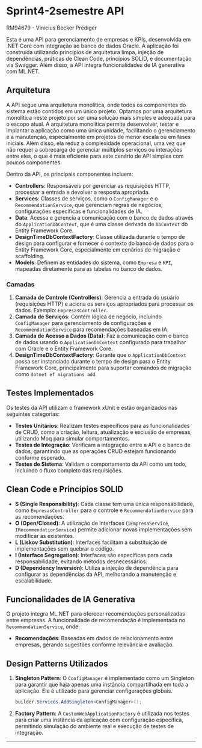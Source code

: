 # Sprint4-2semestre API

RM94679 - Vinicius Becker Prediger  

Esta é uma API para gerenciamento de empresas e KPIs, desenvolvida em .NET Core com integração ao banco de dados Oracle. A aplicação foi construída utilizando princípios de arquitetura limpa, injeção de dependências, práticas de Clean Code, princípios SOLID, e documentação via Swagger. Além disso, a API integra funcionalidades de IA generativa com ML.NET.

## Arquitetura

A API segue uma arquitetura monolítica, onde todos os componentes do sistema estão contidos em um único projeto. Optamos por uma arquitetura monolítica neste projeto por ser uma solução mais simples e adequada para o escopo atual. A arquitetura monolítica permite desenvolver, testar e implantar a aplicação como uma única unidade, facilitando o gerenciamento e a manutenção, especialmente em projetos de menor escala ou em fases iniciais. Além disso, ela reduz a complexidade operacional, uma vez que não requer a sobrecarga de gerenciar múltiplos serviços ou interações entre eles, o que é mais eficiente para este cenário de API simples com poucos componentes.

Dentro da API, os principais componentes incluem:

- **Controllers**: Responsáveis por gerenciar as requisições HTTP, processar a entrada e devolver a resposta apropriada.
- **Services**: Classes de serviços, como o `ConfigManager` e o `RecommendationService`, que gerenciam regras de negócios, configurações específicas e funcionalidades de IA.
- **Data**: Acessa e gerencia a comunicação com o banco de dados através do `ApplicationDbContext`, que é uma classe derivada de `DbContext` do Entity Framework Core.
- **DesignTimeDbContextFactory**: Classe utilizada durante o tempo de design para configurar e fornecer o contexto do banco de dados para o Entity Framework Core, especialmente em cenários de migração e scaffolding.
- **Models**: Definem as entidades do sistema, como `Empresa` e `KPI`, mapeadas diretamente para as tabelas no banco de dados.

### Camadas

1. **Camada de Controle (Controllers)**: Gerencia a entrada do usuário (requisições HTTP) e aciona os serviços apropriados para processar os dados. Exemplo: `EmpresasController`.
2. **Camada de Serviços**: Contém lógica de negócio, incluindo `ConfigManager` para gerenciamento de configurações e `RecommendationService` para recomendações baseadas em IA.
3. **Camada de Acesso a Dados (Data)**: Faz a comunicação com o banco de dados usando o `ApplicationDbContext` configurado para trabalhar com Oracle e o Entity Framework Core.
4. **DesignTimeDbContextFactory**: Garante que o `ApplicationDbContext` possa ser instanciado durante o tempo de design para o Entity Framework Core, principalmente para suportar comandos de migração como `dotnet ef migrations add`.

## Testes Implementados

Os testes da API utilizam o framework xUnit e estão organizados nas seguintes categorias:
- **Testes Unitários**: Realizam testes específicos para as funcionalidades de CRUD, como a criação, leitura, atualização e exclusão de empresas, utilizando Moq para simular comportamentos.
- **Testes de Integração**: Verificam a integração entre a API e o banco de dados, garantindo que as operações CRUD estejam funcionando conforme esperado.
- **Testes de Sistema**: Validam o comportamento da API como um todo, incluindo o fluxo completo das requisições.

## Clean Code e Princípios SOLID

- **S (Single Responsibility)**: Cada classe tem uma única responsabilidade, como `EmpresasController` para o controle e `RecommendationService` para as recomendações.
- **O (Open/Closed)**: A utilização de interfaces (`IEmpresaService`, `IRecommendationService`) permite adicionar novas implementações sem modificar as existentes.
- **L (Liskov Substitution)**: Interfaces facilitam a substituição de implementações sem quebrar o código.
- **I (Interface Segregation)**: Interfaces são específicas para cada responsabilidade, evitando métodos desnecessários.
- **D (Dependency Inversion)**: Utiliza a injeção de dependência para configurar as dependências da API, melhorando a manutenção e escalabilidade.

## Funcionalidades de IA Generativa

O projeto integra ML.NET para oferecer recomendações personalizadas entre empresas. A funcionalidade de recomendação é implementada no `RecommendationService`, onde:
- **Recomendações**: Baseadas em dados de relacionamento entre empresas, gerando sugestões conforme relevância e avaliação.


## Design Patterns Utilizados

1. **Singleton Pattern**:
   O `ConfigManager` é implementado como um Singleton para garantir que haja apenas uma instância compartilhada em toda a aplicação. Ele é utilizado para gerenciar configurações globais.

   ```csharp
   builder.Services.AddSingleton<ConfigManager>();
   ```

2. **Factory Pattern**:
   A `CustomWebApplicationFactory` é utilizada nos testes para criar uma instância da aplicação com configuração específica, permitindo simulação do ambiente real e execução de testes de integração.

--- 

